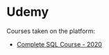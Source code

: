 # Udemy

Courses taken on the platform:

- [Complete SQL Course - 2020](./complete-sql-course-2020/)
